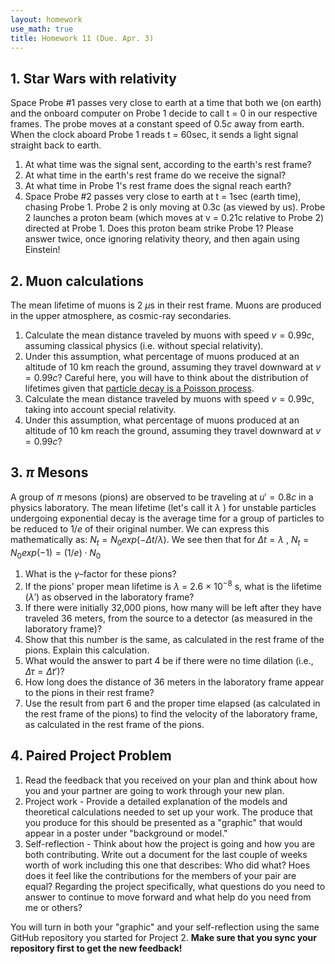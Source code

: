 ```yaml
---
layout: homework
use_math: true
title: Homework 11 (Due. Apr. 3)
---
```


## 1. Star Wars with relativity

Space Probe #1 passes very close to earth at a time that both we (on earth) and the onboard computer on Probe 1 decide to call t = 0 in our respective frames. The probe moves at a constant speed of 0.5$c$ away from earth. When the clock aboard Probe 1 reads t = 60sec, it sends a light signal straight back to earth.

1. At what time was the signal sent, according to the earth's rest frame?
2. At what time in the earth's rest frame do we receive the signal?
3. At what time in Probe 1's rest frame does the signal reach earth?
4. Space Probe #2 passes very close to earth at t = 1sec (earth time), chasing Probe 1. Probe 2 is only moving at 0.3c (as viewed by us). Probe 2 launches a proton beam (which moves at v = 0.21c relative to Probe 2) directed at Probe 1. Does this proton beam strike Probe 1? Please answer twice, once ignoring relativity theory, and then again using Einstein!

## 2. Muon calculations

The mean lifetime of muons is 2 $\mu\text{s}$ in their rest frame. Muons are produced in the upper atmosphere, as cosmic-ray secondaries.

1. Calculate the mean distance traveled by muons with speed $v = 0.99c$, assuming classical physics (i.e. without special relativity).
2. Under this assumption, what percentage of muons produced at an altitude of 10 km reach the ground, assuming they travel downward at $v = 0.99c$? Careful here, you will have to think about the distribution of lifetimes given that [particle decay is a Poisson process](https://en.wikipedia.org/wiki/Particle_decay).
3. Calculate the mean distance traveled by muons with speed $v = 0.99c$, taking into account special relativity.
4. Under this assumption, what percentage of muons produced at an altitude of 10 km reach the ground, assuming they travel downward at $v = 0.99c$?

## 3. $\pi$ Mesons

A group of $\pi$ mesons (pions) are observed to be traveling at $u' = 0.8c$ in a physics laboratory. The mean lifetime (let's call it $\lambda$ ) for unstable particles undergoing exponential decay is the average time for a group of particles to be reduced to $1/e$ of their original number. We can express this mathematically as: $N_t = N_0 exp(−\Delta t / \lambda)$. We see then that for $\Delta t = \lambda$ , $N_t = N_0 exp(−1) = (1 / e) ⋅ N_0$

1. What is the $\gamma$–factor for these pions?
2. If the pions' proper mean lifetime is $\lambda$ = 2.6 × 10$^{−8}$ s, what is the lifetime ($\lambda'$) as observed in the laboratory frame?
3. If there were initially 32,000 pions, how many will be left after they have traveled 36 meters, from the source to a detector (as measured in the laboratory frame)?
4. Show that this number is the same, as calculated in the rest frame of the pions. Explain this calculation.
5. What would the answer to part 4 be if there were no time dilation (i.e., $\Delta \tau = \Delta t'$)?
6. How long does the distance of 36 meters in the laboratory frame appear to the pions in their rest frame?
7. Use the result from part 6 and the proper time elapsed (as calculated in the rest frame of the pions) to find the velocity of the laboratory frame, as calculated in the rest frame of the pions.


## 4. Paired Project Problem

1. Read the feedback that you received on your plan and think about how you and your partner are going to work through your new plan.
2. Project work - Provide a detailed explanation of the models and theoretical calculations needed to set up your work. The produce that you produce for this should be presented as a "graphic" that would appear in a poster under "background or model."
3. Self-reflection - Think about how the project is going and how you are both contributing. Write out a document for the last couple of weeks worth of work including this one that describes: Who did what? Hoes does it feel like the contributions for the members of your pair are equal? Regarding the project specifically, what questions do you need to answer to continue to move forward and what help do you need from me or others?

You will turn in both your "graphic" and your self-reflection using the same GitHub repository you started for Project 2. **Make sure that you sync your repository first to get the new feedback!**
